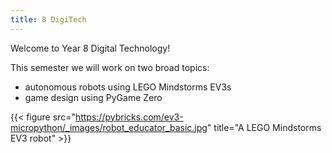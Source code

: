 ```yaml
---
title: 8 DigiTech
---
```

Welcome to Year 8 Digital Technology!

This semester we will work on two broad topics:
- autonomous robots using LEGO Mindstorms EV3s
- game design using PyGame Zero

{{< figure src="https://pybricks.com/ev3-micropython/_images/robot_educator_basic.jpg" title="A LEGO Mindstorms EV3 robot" >}}
